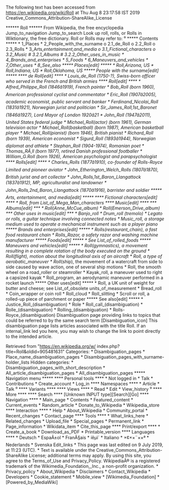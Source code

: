 The following text has been accessed from https://en.wikipedia.org/wiki/Roll at Thu Aug 8 23:17:58 IST 2019
Creative_Commons_Attribution-ShareAlike_License




















****** Roll ******
From Wikipedia, the free encyclopedia
Jump_to_navigation Jump_to_search
 Look up roll, rolls, or Rolls in Wiktionary, the free dictionary.
Roll or Rolls may refer to:
⁰
***** Contents *****
    * 1_Places
    * 2_People_with_the_surname
          o 2.1_de_Roll
          o 2.2_Roll
          o 2.3_Rolls
    * 3_Arts,_entertainment,_and_media
          o 3.1_Fictional_characters
          o 3.2_Music
                # 3.2.1_Albums
                # 3.2.2_Other_uses_in_music
    * 4_Brands_and_enterprises
    * 5_Foods
    * 6_Maneuvers_and_vehicles
    * 7_Other_uses
    * 8_See_also
***** Places[edit] *****
    * Roll,_Arizona, US
    * Roll,_Indiana, US
    * Roll,_Oklahoma, US
***** People with the surname[edit] *****
**** de Roll[edit] ****
    * Louis_de_Roll (1750-?), Swiss-born officer who served in the French and
      British armies
**** Roll[edit] ****
    * Alfred_Philippe_Roll (1846â1919), French painter
    * Bob_Roll (born 1960), American professional cyclist and commentator
    * Eric_Roll (1907â2005), academic economist, public servant and banker
    * Ferdinand_Nicolai_Roll (1831â1921), Norwegian jurist and politician
    * Sir_James_Roll,_1st_Baronet (1846â1927), Lord Mayor of London 1920â21
    * John_Roll (1947â2011), United States federal judge
    * Michael_Roll_(actor) (born 1961), German television actor
    * Michael_Roll_(basketball) (born 1987), American basketball player
    * Michael_Roll_(pianist) (born 1946), British pianist
    * Richard_Roll (born 1939), American economist
    * Sigurd_Roll (1893â1944), Norwegian diplomat and athlete
    * Stephan_Roll (1904-1974), Romanian poet
    * Thomas_RÃ¸ll (born 1977), retired Danish professional footballer
    * William_G._Roll (born 1926), American psychologist and parapsychologist
**** Rolls[edit] ****
    * Charles_Rolls (1877â1910), co-founder of Rolls-Royce Limited and
      pioneer aviator
    * John_Etherington_Welch_Rolls (1807â1870), British jurist and art
      collector
    * John_Rolls,_1st_Baron_Llangattock (1837â1912), MP, agriculturalist and
      landowner
    * John_Rolls,_2nd_Baron_Llangattock (1870â1916), barrister and soldier
***** Arts, entertainment, and media[edit] *****
**** Fictional characters[edit] ****
    * Roll, from List_of_Mega_Man_characters
**** Music[edit] ****
*** Albums[edit] ***
    * Roll_(Anne_McCue_album)
    * Roll_(Emerson_Drive_album)
*** Other uses in music[edit] ***
    * Banjo_roll
    * Drum_roll (tremolo)
    * Legato or rolls, a guitar technique involving connected notes
    * Music_roll, a storage medium used to operate a mechanical instrument such
      as a player piano
***** Brands and enterprises[edit] *****
    * Rolls_(restaurant_chain), a fast food restaurant chain
    * Rolls_Razor, a safety razor and washing machine manufacturer
***** Foods[edit] *****
    * See List_of_rolled_foods
***** Maneuvers and vehicles[edit] *****
    * Roll_(gymnastics), a movement resulting in a complete rotation of the
      body executed on the ground
    * Roll_(flight), motion about the longitudinal axis of an aircraft
    * Roll, a type of aerobatic_maneuver
    * Roll_(ship), the movement of a watercraft from side to side caused by
      wave action, one of several ship motions
    * Roll, the smooth wheel on a road_roller or steamroller
    * Kayak_roll, a maneuver used to right a capsized kayak
    * Roll_program, an aerodynamic maneuver performed in a rocket launch
***** Other uses[edit] *****
    * Roll, a UK unit of weight for butter and cheese; see List_of_obsolete
      units_of_measurement
    * Bread_roll
    * Coin_wrapper or coin roll
    * Roll_cloud
    * Roll_slitting
    * Scroll or roll, a rolled-up piece of parchment or paper
***** See also[edit] *****
    * Justice_Roll_(disambiguation)
    * Role
    * Roll_call_(disambiguation)
    * Rolle_(disambiguation)
    * Rolling_(disambiguation)
    * Rolls-Royce_(disambiguation)
                      Disambiguation page providing links to topics that could
                      be referred to by the same search term
[Disambiguation_icon] This disambiguation page lists articles associated with
                      the title Roll.
                      If an internal_link led you here, you may wish to change
                      the link to point directly to the intended article.

Retrieved from "https://en.wikipedia.org/w/
index.php?title=Roll&oldid=905481631"
Categories:
    * Disambiguation_pages
    * Place_name_disambiguation_pages
    * Disambiguation_pages_with_surname-holder_lists
Hidden categories:
    * Disambiguation_pages_with_short_description
    * All_article_disambiguation_pages
    * All_disambiguation_pages
***** Navigation menu *****
**** Personal tools ****
    * Not logged in
    * Talk
    * Contributions
    * Create_account
    * Log_in
**** Namespaces ****
    * Article
    * Talk
⁰
**** Variants ****
**** Views ****
    * Read
    * Edit
    * View_history
⁰
**** More ****
**** Search ****
[Unknown INPUT type][Search][Go]
**** Navigation ****
    * Main_page
    * Contents
    * Featured_content
    * Current_events
    * Random_article
    * Donate_to_Wikipedia
    * Wikipedia_store
**** Interaction ****
    * Help
    * About_Wikipedia
    * Community_portal
    * Recent_changes
    * Contact_page
**** Tools ****
    * What_links_here
    * Related_changes
    * Upload_file
    * Special_pages
    * Permanent_link
    * Page_information
    * Wikidata_item
    * Cite_this_page
**** Print/export ****
    * Create_a_book
    * Download_as_PDF
    * Printable_version
**** Languages ****
    * Deutsch
    * EspaÃ±ol
    * FranÃ§ais
    * íêµ­ì´
    * Italiano
    * ×¢××¨××ª
    * Nederlands
    * Svenska
Edit_links
    * This page was last edited on 9 July 2019, at 11:23 (UTC).
    * Text is available under the Creative_Commons_Attribution-ShareAlike
      License; additional terms may apply. By using this site, you agree to the
      Terms_of_Use and Privacy_Policy. WikipediaÂ® is a registered trademark of
      the Wikimedia_Foundation,_Inc., a non-profit organization.
    * Privacy_policy
    * About_Wikipedia
    * Disclaimers
    * Contact_Wikipedia
    * Developers
    * Cookie_statement
    * Mobile_view
    * [Wikimedia_Foundation]
    * [Powered_by_MediaWiki]

